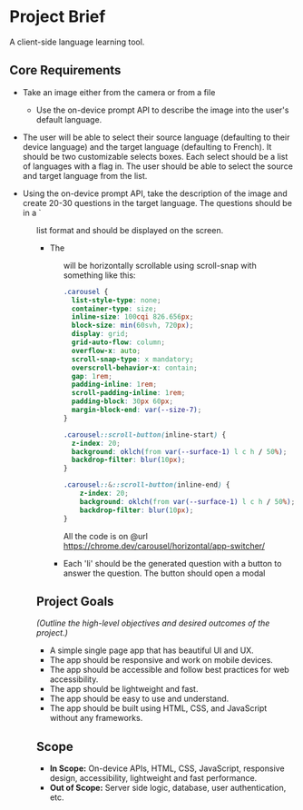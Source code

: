 # Project Brief

A client-side language learning tool.

## Core Requirements

- Take an image either from the camera or from a file
  - Use the on-device prompt API to describe the image into the user's default language.
- The user will be able to select their source language (defaulting to their device language) and the target language (defaulting to French). It should be two customizable selects boxes. Each select should be a list of languages with a flag in. The user should be able to select the source and target language from the list.
- Using the on-device prompt API, take the description of the image and create 20-30 questions in the target language. The questions should be in a `<ul> list format and should be displayed on the screen.

  - The <ul> will be horizontally scrollable using scroll-snap with something like this:

    ```CSS
    .carousel {
      list-style-type: none;
      container-type: size;
      inline-size: 100cqi 826.656px;
      block-size: min(60svh, 720px);
      display: grid;
      grid-auto-flow: column;
      overflow-x: auto;
      scroll-snap-type: x mandatory;
      overscroll-behavior-x: contain;
      gap: 1rem;
      padding-inline: 1rem;
      scroll-padding-inline: 1rem;
      padding-block: 30px 60px;
      margin-block-end: var(--size-7);
    }

    .carousel::scroll-button(inline-start) {
      z-index: 20;
      background: oklch(from var(--surface-1) l c h / 50%);
      backdrop-filter: blur(10px);
    }

    .carousel::&::scroll-button(inline-end) {
        z-index: 20;
        background: oklch(from var(--surface-1) l c h / 50%);
        backdrop-filter: blur(10px);
    }
    ```

    All the code is on @url https://chrome.dev/carousel/horizontal/app-switcher/

  - Each 'li' should be the generated question with a button to answer the question. The button should open a modal <dialog> with the question and a text input or a microphone input to answer the question. The user should be able to submit their answer and get feedback on whether they are correct or not using the on-device prompt API. The feedback should be displayed in a `<p>` element below the question.

## Project Goals

_(Outline the high-level objectives and desired outcomes of the project.)_

- A simple single page app that has beautiful UI and UX.
- The app should be responsive and work on mobile devices.
- The app should be accessible and follow best practices for web accessibility.
- The app should be lightweight and fast.
- The app should be easy to use and understand.
- The app should be built using HTML, CSS, and JavaScript without any frameworks.

## Scope

- **In Scope:** On-device APIs, HTML, CSS, JavaScript, responsive design, accessibility, lightweight and fast performance.
- **Out of Scope:** Server side logic, database, user authentication, etc.
